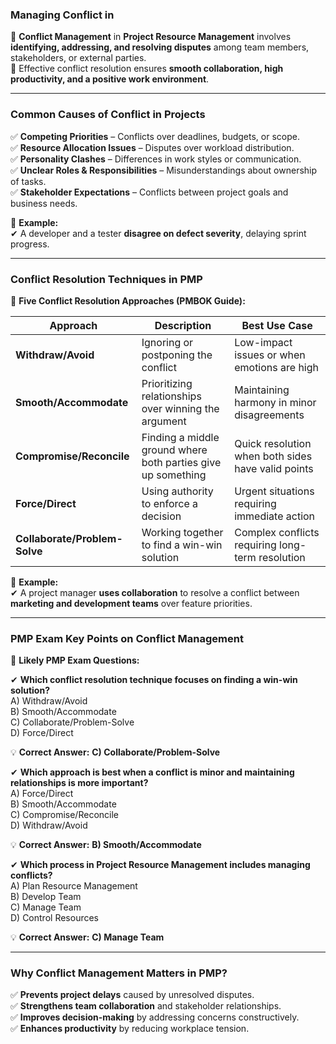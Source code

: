 ### **Managing Conflict in**

🔹 **Conflict Management** in **Project Resource Management** involves **identifying, addressing, and resolving disputes** among team members, stakeholders, or external parties.  
🔹 Effective conflict resolution ensures **smooth collaboration, high productivity, and a positive work environment**.

---

### **Common Causes of Conflict in Projects**

✅ **Competing Priorities** – Conflicts over deadlines, budgets, or scope.  
✅ **Resource Allocation Issues** – Disputes over workload distribution.  
✅ **Personality Clashes** – Differences in work styles or communication.  
✅ **Unclear Roles & Responsibilities** – Misunderstandings about ownership of tasks.  
✅ **Stakeholder Expectations** – Conflicts between project goals and business needs.

📌 **Example:**  
✔ A developer and a tester **disagree on defect severity**, delaying sprint progress.

---

### **Conflict Resolution Techniques in PMP**

📌 **Five Conflict Resolution Approaches (PMBOK Guide):**

| **Approach**                  | **Description**                                              | **Best Use Case**                                  |
| ----------------------------- | ------------------------------------------------------------ | -------------------------------------------------- |
| **Withdraw/Avoid**            | Ignoring or postponing the conflict                          | Low-impact issues or when emotions are high        |
| **Smooth/Accommodate**        | Prioritizing relationships over winning the argument         | Maintaining harmony in minor disagreements         |
| **Compromise/Reconcile**      | Finding a middle ground where both parties give up something | Quick resolution when both sides have valid points |
| **Force/Direct**              | Using authority to enforce a decision                        | Urgent situations requiring immediate action       |
| **Collaborate/Problem-Solve** | Working together to find a win-win solution                  | Complex conflicts requiring long-term resolution   |

📌 **Example:**  
✔ A project manager **uses collaboration** to resolve a conflict between **marketing and development teams** over feature priorities.

---

### **PMP Exam Key Points on Conflict Management**

📌 **Likely PMP Exam Questions:**

✔ **Which conflict resolution technique focuses on finding a win-win solution?**  
A) Withdraw/Avoid  
B) Smooth/Accommodate  
C) Collaborate/Problem-Solve  
D) Force/Direct

💡 **Correct Answer:** **C) Collaborate/Problem-Solve**

✔ **Which approach is best when a conflict is minor and maintaining relationships is more important?**  
A) Force/Direct  
B) Smooth/Accommodate  
C) Compromise/Reconcile  
D) Withdraw/Avoid

💡 **Correct Answer:** **B) Smooth/Accommodate**

✔ **Which process in Project Resource Management includes managing conflicts?**  
A) Plan Resource Management  
B) Develop Team  
C) Manage Team  
D) Control Resources

💡 **Correct Answer:** **C) Manage Team**

---

### **Why Conflict Management Matters in PMP?**

✅ **Prevents project delays** caused by unresolved disputes.  
✅ **Strengthens team collaboration** and stakeholder relationships.  
✅ **Improves decision-making** by addressing concerns constructively.  
✅ **Enhances productivity** by reducing workplace tension.
